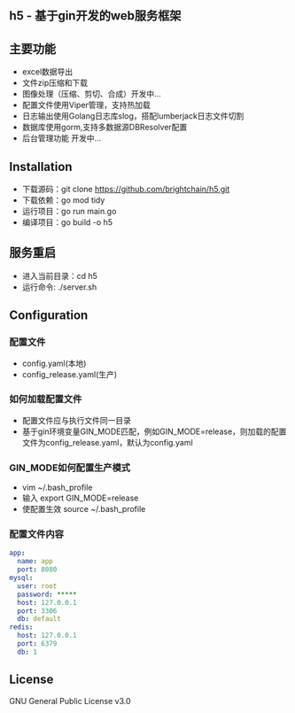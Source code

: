 ## h5 - 基于gin开发的web服务框架

## 主要功能
- excel数据导出
- 文件zip压缩和下载
- 图像处理（压缩、剪切、合成）开发中...
- 配置文件使用Viper管理，支持热加载
- 日志输出使用Golang日志库slog，搭配lumberjack日志文件切割
- 数据库使用gorm,支持多数据源DBResolver配置
- 后台管理功能 开发中...

## Installation
- 下载源码：git clone https://github.com/brightchain/h5.git
- 下载依赖：go mod tidy
- 运行项目：go run main.go
- 编译项目：go build -o h5

## 服务重启
- 进入当前目录：cd h5
- 运行命令: ./server.sh

## Configuration
### 配置文件
- config.yaml(本地)
- config_release.yaml(生产)
### 如何加载配置文件
- 配置文件应与执行文件同一目录
- 基于gin环境变量GIN_MODE匹配，例如GIN_MODE=release，则加载的配置文件为config_release.yaml，默认为config.yaml
### GIN_MODE如何配置生产模式
- vim ~/.bash_profile
- 输入 export GIN_MODE=release
- 使配置生效 source ~/.bash_profile  
### 配置文件内容
```yaml
app:
  name: app
  port: 8080
mysql:
  user: root
  password: *****
  host: 127.0.0.1
  port: 3306
  db: default
redis:
  host: 127.0.0.1
  port: 6379
  db: 1
```


## License
GNU General Public License v3.0
